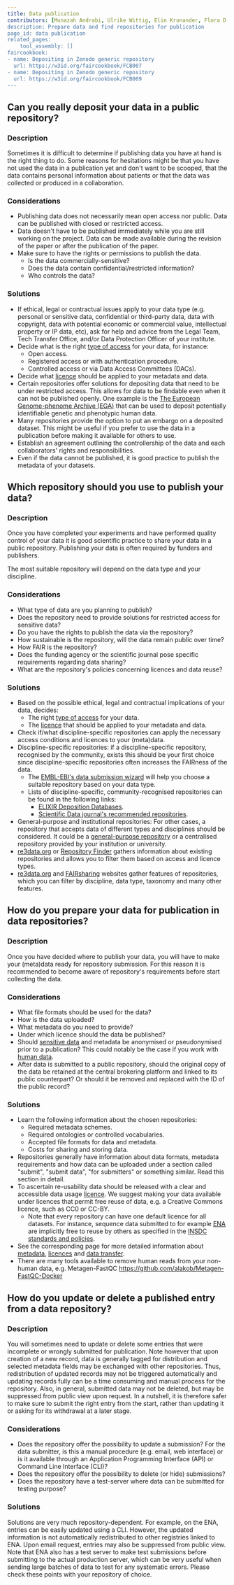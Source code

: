 ```yaml
---
title: Data publication
contributors: [Munazah Andrabi, Ulrike Wittig, Elin Kronander, Flora D'Anna, Aitana Neves, Nazeefa Fatima, Carla Cummins]
description: Prepare data and find repositories for publication
page_id: data publication
related_pages: 
    tool_assembly: []
faircookbook:
- name: Depositing in Zenodo generic repository
  url: https://w3id.org/faircookbook/FCB007
- name: Depositing in Zenodo generic repository
  url: https://w3id.org/faircookbook/FCB009
---
```



## Can you really deposit your data in a public repository?

### Description
Sometimes it is difficult to determine if publishing data you have at hand is the right thing to do. Some reasons for hesitations might be that you have not used the data in a publication yet and don't want to be scooped, that the data contains personal information about patients or that the data was collected or produced in a collaboration.

### Considerations
* Publishing data does not necessarily mean open access nor public. Data can be published with closed or restricted access.
* Data doesn't have to be published immediately while you are still working on the project. Data can be made available during the revision of the paper or after the publication of the paper.
* Make sure to have the rights or permissions to publish the data.
  * Is the data commercially-sensitive?
  * Does the data contain confidential/restricted information?
  * Who controls the data?

### Solutions
* If ethical, legal or contractual issues apply to your data type (e.g. personal or sensitive data, confidential or third-party data, data with copyright, data with potential economic or commercial value, intellectual property or IP data, etc), ask for help and advice from the Legal Team, Tech Transfer Office, and/or Data Protection Officer of your institute.
* Decide what is the right [type of access](sharing#what-should-be-considered-for-data-sharing) for your data, for instance:
  * Open access.
  * Registered access or with authentication procedure.
  * Controlled access or via Data Access Committees (DACs).
* Decide what [licence](licensing) should be applied to your metadata and data.
* Certain repositories offer solutions for depositing data that need to be under restricted access. This allows for data to be findable even when it can not be published openly. One example is the [The European Genome-phenome Archive (EGA)](https://ega-archive.org/) that can be used to deposit potentially identifiable genetic and phenotypic human data.
* Many repositories provide the option to put an embargo on a deposited dataset. This might be useful if you prefer to use the data in a publication before making it available for others to use.
* Establish an agreement outlining the controllership of the data and each collaborators' rights and responsibilities.
* Even if the data cannot be published, it is good practice to publish the metadata of your datasets.

## Which repository should you use to publish your data?

### Description
Once you have completed your experiments and have performed quality control of your data it is good scientific practice to share your data in a public repository. Publishing your data is often required by funders and publishers.

The most suitable repository will depend on the data type and your discipline.

### Considerations
  * What type of data are you planning to publish?
  * Does the repository need to provide solutions for restricted access for sensitive data?
  * Do you have the rights to publish the data via the repository?
  * How sustainable is the repository, will the data remain public over time?
  * How FAIR is the repository?
  * Does the funding agency or the scientific journal pose specific requirements regarding data sharing?
  * What are the repository's policies concerning licences and data reuse?

### Solutions
* Based on the possible ethical, legal and contractual implications of your data, decides:
  * The right [type of access](sharing#what-should-be-considered-for-data-sharing) for your data.
  * The [licence](licensing) that should be applied to your metadata and data.
* Check if/what discipline-specific repositories can apply the necessary access conditions and licences to your (meta)data.
* Discipline-specific repositories: if a discipline-specific repository, recognised by the community, exists this should be your first choice since discipline-specific repositories often increases the FAIRness of the data.
  * The [EMBL-EBI's data submission wizard](https://www.ebi.ac.uk/submission/) will help you choose a suitable repository based on your data type.
  * Lists of discipline-specific, community-recognised repositories can be found in the following links:
    * [ELIXIR Deposition Databases](https://elixir-europe.org/platforms/data/elixir-deposition-databases).
    * [Scientific Data journal's recommended repositories](https://www.nature.com/sdata/policies/repositories).
* General-purpose and institutional repositories: For other cases, a repository that accepts data of different types and disciplines should be considered. It could be a [general-purpose repository](https://www.nature.com/sdata/policies/repositories#general) or a centralised repository provided by your institution or university.
* [re3data.org](https://www.re3data.org) or [Repository Finder](https://repositoryfinder.datacite.org) gathers information about existing repositories and allows you to filter them based on access and licence types.
* [re3data.org](https://www.re3data.org) and [FAIRsharing](https://fairsharing.org) websites gather features of repositories, which you can filter by discipline, data type, taxonomy and many other features.

## How do you prepare your data for publication in data repositories?

### Description
Once you have decided where to publish your data, you will have to make your (meta)data ready for repository submission. For this reason it is recommended to become aware of repository's requirements before start collecting the data.

### Considerations
  * What file formats should be used for the data?
  * How is the data uploaded?
  * What metadata do you need to provide?
  * Under which licence should the data be published?
  * Should [sensitive data](sensitive_data) and metadata be anonymised or pseudonymised prior to a publication? This could notably be the case if you work with [human data](human_data).
  * After data is submitted to a public repository, should the original copy of the data be retained at the central brokering platform and linked to its public counterpart? Or should it be removed and replaced with the ID of the public record?


### Solutions
  * Learn the following information about the chosen repositories:
    * Required metadata schemes.
    * Required ontologies or controlled vocabularies.
    * Accepted file formats for data and metadata.
    * Costs for sharing and storing data.
  * Repositories generally have information about data formats, metadata requirements and how data can be uploaded under a section called "submit", "submit data", "for submitters" or something similar. Read this section in detail.
  * To ascertain re-usability data should be released with a clear and accessible data usage [licence](licensing). We suggest making your data available under licences that permit free reuse of data, e.g. a Creative Commons licence, such as CC0 or CC-BY. 
    * Note that every repository can have one default licence for all datasets. For instance, sequence data submitted to for example [ENA](https://www.ebi.ac.uk/ena/browser/home) are implicitly free to reuse by others as specified in the [INSDC standards and policies](https://www.ebi.ac.uk/ena/browser/about/policies).
  * See the corresponding page for more detailed information about [metadata](metadata_management), [licences](licensing) and [data transfer](data_transfer).
  * There are many tools available to remove human reads from your non-human data, e.g. Metagen-FastQC https://github.com/alakob/Metagen-FastQC-Docker

## How do you update or delete a published entry from a data repository?

### Description
You will sometimes need to update or delete some entries that were incomplete or wrongly submitted for publication. Note however that upon creation of a new record, data is generally tagged for distribution and selected metadata fields may be exchanged with other repositories. Thus, redistribution of updated records may not be triggered automatically and updating records fully can be a time consuming and manual process for the repository. Also, in general, submitted data may not be deleted, but may be suppressed from public view upon request. In a nutshell, it is therefore safer to make sure to submit the right entry from the start, rather than updating it or asking for its withdrawal at a later stage.

### Considerations
* Does the repository offer the possibility to update a submission? For the data submitter, is this a manual procedure (e.g. email, web interface) or is it available through an Application Programming Interface (API) or Command Line Interface (CLI)?
* Does the repository offer the possibility to delete (or hide) submissions? 
* Does the repository have a test-server where data can be submitted for testing purpose?

### Solutions
Solutions are very much repository-dependent. For example, on the ENA, entries can be easily updated using a CLI. However, the updated information is not automatically redistributed to other registries linked to ENA. Upon email request, entries may also be suppressed from public view. Note that ENA also has a test server to make test submissions before submitting to the actual production server, which can be very useful when sending large batches of data to test for any systematic errors. Please check these points with your repository of choice.
